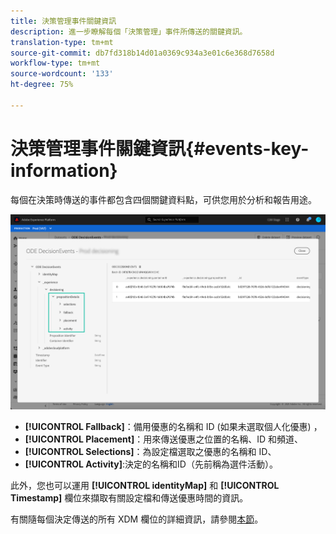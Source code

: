 ```yaml
---
title: 決策管理事件關鍵資訊
description: 進一步瞭解每個「決策管理」事件所傳送的關鍵資訊。
translation-type: tm+mt
source-git-commit: db7fd318b14d01a0369c934a3e01c6e368d7658d
workflow-type: tm+mt
source-wordcount: '133'
ht-degree: 75%

---
```


# 決策管理事件關鍵資訊{#events-key-information}

每個在決策時傳送的事件都包含四個關鍵資料點，可供您用於分析和報告用途。

![](../../assets/events-dataset-preview.png)

* **[!UICONTROL Fallback]**：備用優惠的名稱和 ID (如果未選取個人化優惠) ，
* **[!UICONTROL Placement]**：用來傳送優惠之位置的名稱、ID 和頻道、
* **[!UICONTROL Selections]**：為設定檔選取之優惠的名稱和 ID、
* **[!UICONTROL Activity]**:決定的名稱和ID（先前稱為選件活動）。

此外，您也可以運用 **[!UICONTROL identityMap]** 和 **[!UICONTROL Timestamp]** 欄位來擷取有關設定檔和傳送優惠時間的資訊。

有關隨每個決定傳送的所有 XDM 欄位的詳細資訊，請參閱[本節](xdm-fields.md)。
